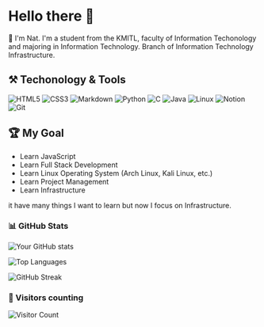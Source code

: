 # Hello there 👋

🧐 I'm Nat. I'm a student from the KMITL, faculty of Information Techonology and majoring in Information Technology. Branch of Information Technology Infrastructure.
<!-- 
![image](https://cdn.discordapp.com/attachments/1304067535926333461/1306152644653350942/C8A42113-EA9B-486C-A2CA-B0ECBA53E4CD.JPG?ex=6735a0f1&is=67344f71&hm=75e61c96f7bb1afb67ee389f96af25852e9437d41ce2ad6d3f3fb8dad4e140ee&)
 -->

## ⚒️ Techonology & Tools
![HTML5](https://img.shields.io/badge/HTML5-E34F26?style=flat-square&logo=html5&logoColor=white)
![CSS3](https://img.shields.io/badge/CSS3-1572B6?style=flat-square&logo=css3&logoColor=white)
![Markdown](https://img.shields.io/badge/Markdown-000000?style=flat-square&logo=markdown&logoColor=white)
![Python](https://img.shields.io/badge/Python-3776AB?style=flat-square&logo=python&logoColor=white)
![C](https://img.shields.io/badge/C-A8B9CC?style=flat-square&logo=c&logoColor=white)
![Java](https://img.shields.io/badge/Java-007396?style=flat-square&logo=java&logoColor=white)
![Linux](https://img.shields.io/badge/Linux-FCC624?style=flat-square&logo=linux&logoColor=black)
![Notion](https://img.shields.io/badge/Notion-000000?style=flat-square&logo=notion&logoColor=white)
![Git](https://img.shields.io/badge/Git-F05032?style=flat-square&logo=git&logoColor=white)

## 🏆 My Goal

- Learn JavaScript
- Learn Full Stack Development
- Learn Linux Operating System (Arch Linux, Kali Linux, etc.)
- Learn Project Management
- Learn Infrastructure

it have many things I want to learn but now I focus on Infrastructure.

### 📊 GitHub Stats
![Your GitHub stats](https://github-readme-stats.vercel.app/api?username=multi05369&show_icons=true&theme=radical)

![Top Languages](https://github-readme-stats.vercel.app/api/top-langs/?username=multi05369&layout=compact&theme=radical)

![GitHub Streak](https://github-readme-streak-stats.herokuapp.com/?user=multi05369&theme=radical)


### 🤩 Visitors counting
![Visitor Count](https://visitor-badge.laobi.icu/badge?page_id=multi05369.multi05369)

<!--
**multi05369/multi05369** is a ✨ _special_ ✨ repository because its `README.md` (this file) appears on your GitHub profile.

Here are some ideas to get you started:

- 🔭 I’m currently working on ...
- 🌱 I’m currently learning ...
- 👯 I’m looking to collaborate on ...
- 🤔 I’m looking for help with ...
- 💬 Ask me about ...
- 📫 How to reach me: ...
- 😄 Pronouns: ...
- ⚡ Fun fact: ...
-->
